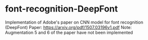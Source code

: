 # font-recognition-DeepFont
Implementation of Adobe's paper on CNN model for font recognition (DeepFont)
Paper: https://arxiv.org/pdf/1507.03196v1.pdf
Note: Augmentation 5 and 6 of the paper have not been implemented 
